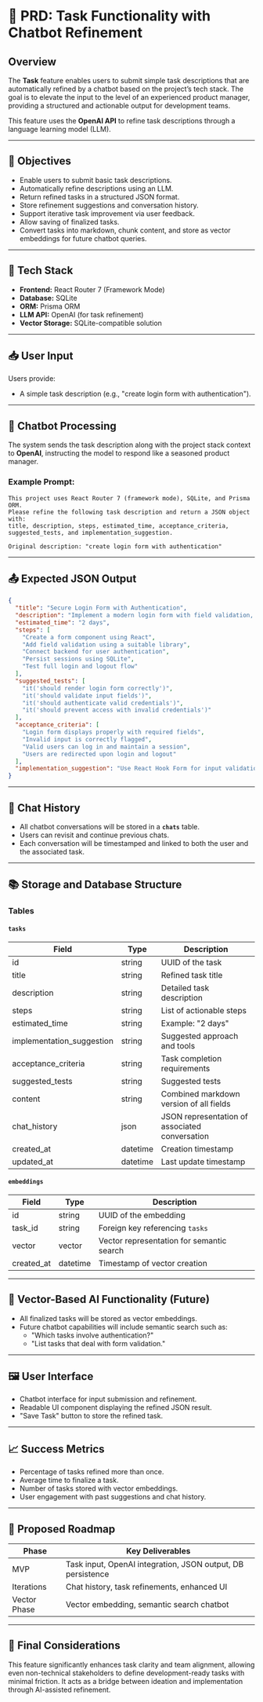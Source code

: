 # 📌 PRD: Task Functionality with Chatbot Refinement

## Overview

The **Task** feature enables users to submit simple task descriptions that are automatically refined by a chatbot based on the project’s tech stack. The goal is to elevate the input to the level of an experienced product manager, providing a structured and actionable output for development teams.

This feature uses the **OpenAI API** to refine task descriptions through a language learning model (LLM).

---

## 🎯 Objectives

- Enable users to submit basic task descriptions.
- Automatically refine descriptions using an LLM.
- Return refined tasks in a structured JSON format.
- Store refinement suggestions and conversation history.
- Support iterative task improvement via user feedback.
- Allow saving of finalized tasks.
- Convert tasks into markdown, chunk content, and store as vector embeddings for future chatbot queries.

---

## 🧱 Tech Stack

- **Frontend:** React Router 7 (Framework Mode)
- **Database:** SQLite
- **ORM:** Prisma ORM
- **LLM API:** OpenAI (for task refinement)
- **Vector Storage:** SQLite-compatible solution

---

## 📥 User Input

Users provide:

- A simple task description (e.g., "create login form with authentication").

---

## 🤖 Chatbot Processing

The system sends the task description along with the project stack context to **OpenAI**, instructing the model to respond like a seasoned product manager.

### Example Prompt:

```
This project uses React Router 7 (framework mode), SQLite, and Prisma ORM.
Please refine the following task description and return a JSON object with:
title, description, steps, estimated_time, acceptance_criteria, suggested_tests, and implementation_suggestion.

Original description: "create login form with authentication"
```

---

## 📤 Expected JSON Output

```json
{
  "title": "Secure Login Form with Authentication",
  "description": "Implement a modern login form with field validation, session-based authentication, and real-time error feedback.",
  "estimated_time": "2 days",
  "steps": [
    "Create a form component using React",
    "Add field validation using a suitable library",
    "Connect backend for user authentication",
    "Persist sessions using SQLite",
    "Test full login and logout flow"
  ],
  "suggested_tests": [
    "it('should render login form correctly')",
    "it('should validate input fields')",
    "it('should authenticate valid credentials')",
    "it('should prevent access with invalid credentials')"
  ],
  "acceptance_criteria": [
    "Login form displays properly with required fields",
    "Invalid input is correctly flagged",
    "Valid users can log in and maintain a session",
    "Users are redirected upon login and logout"
  ],
  "implementation_suggestion": "Use React Hook Form for input validation, Prisma ORM for managing user data, and configure protected routes using React Router 7."
}
```

---

## 💬 Chat History

- All chatbot conversations will be stored in a **`chats`** table.
- Users can revisit and continue previous chats.
- Each conversation will be timestamped and linked to both the user and the associated task.

---

## 📚 Storage and Database Structure

### Tables

#### `tasks`

| Field                     | Type     | Description                                    |
| ------------------------- | -------- | ---------------------------------------------- |
| id                        | string   | UUID of the task                               |
| title                     | string   | Refined task title                             |
| description               | string   | Detailed task description                      |
| steps                     | string   | List of actionable steps                       |
| estimated_time            | string   | Example: "2 days"                              |
| implementation_suggestion | string   | Suggested approach and tools                   |
| acceptance_criteria       | string   | Task completion requirements                   |
| suggested_tests           | string   | Suggested tests                                |
| content                   | string   | Combined markdown version of all fields        |
| chat_history              | json     | JSON representation of associated conversation |
| created_at                | datetime | Creation timestamp                             |
| updated_at                | datetime | Last update timestamp                          |

#### `embeddings`

| Field      | Type     | Description                               |
| ---------- | -------- | ----------------------------------------- |
| id         | string   | UUID of the embedding                     |
| task_id    | string   | Foreign key referencing `tasks`           |
| vector     | vector   | Vector representation for semantic search |
| created_at | datetime | Timestamp of vector creation              |

---

## 🧠 Vector-Based AI Functionality (Future)

- All finalized tasks will be stored as vector embeddings.
- Future chatbot capabilities will include semantic search such as:
  - "Which tasks involve authentication?"
  - "List tasks that deal with form validation."

---

## 🖼️ User Interface

- Chatbot interface for input submission and refinement.
- Readable UI component displaying the refined JSON result.
- "Save Task" button to store the refined task.

---

## 📈 Success Metrics

- Percentage of tasks refined more than once.
- Average time to finalize a task.
- Number of tasks stored with vector embeddings.
- User engagement with past suggestions and chat history.

---

## 📅 Proposed Roadmap

| Phase        | Key Deliverables                                            |
| ------------ | ----------------------------------------------------------- |
| MVP          | Task input, OpenAI integration, JSON output, DB persistence |
| Iterations   | Chat history, task refinements, enhanced UI                 |
| Vector Phase | Vector embedding, semantic search chatbot                   |

---

## 📝 Final Considerations

This feature significantly enhances task clarity and team alignment, allowing even non-technical stakeholders to define development-ready tasks with minimal friction. It acts as a bridge between ideation and implementation through AI-assisted refinement.
